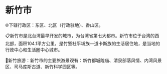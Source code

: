 # 新竹市  
🌐下辖行政区：东区、北区（行政驻地）、香山区。  

📋新竹市是北台湾最早开发的城市，为台湾省第七大都市。新竹市位于台湾的西北部，面积104.1平方公里，是竹堑社平埔族—道卡斯族的生活居住地，是当地的行政中心和生活圈中心城市。  

🧭新竹旅游：新竹市的主要旅游景观有：新竹都城隍庙、清泉部落风情、内湾风景区、司马库斯古道、新竹科学园区等。  

